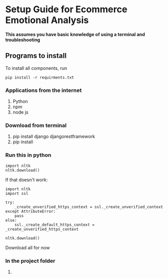 # Setup Guide for Ecommerce Emotional Analysis
**This assumes you have basic knowledge of using a terminal and troubleshooting**
## Programs to install
To install all components, run
```
pip install -r requirments.txt
```

### Applications from the internet
1. Python
2. npm
3. node js
### Download from terminal
1. pip install django djangorestframework
1. pip install 
### Run this in python
```
import nltk
nltk.download()
```
If that doesn't work:
```
import nltk
import ssl

try:
    _create_unverified_https_context = ssl._create_unverified_context
except AttributeError:
    pass
else:
    ssl._create_default_https_context = _create_unverified_https_context

nltk.download()
```

Download all for now
### In the project folder
1.